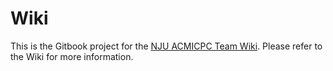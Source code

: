 # Wiki

This is the Gitbook project for the [NJU ACMICPC Team Wiki](http://njuacmicpc.github.io/wiki/). Please refer to the Wiki for more information.
